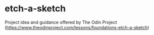# etch-a-sketch
Project idea and guidance offered by The Odin Project (https://www.theodinproject.com/lessons/foundations-etch-a-sketch)
